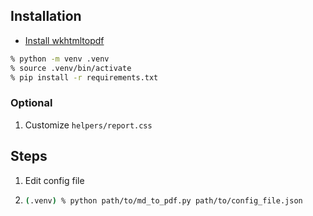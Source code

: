 ## Installation

- [Install wkhtmltopdf](https://wkhtmltopdf.org/)

```bash
% python -m venv .venv
% source .venv/bin/activate
% pip install -r requirements.txt
```

### Optional

1) Customize `helpers/report.css`

## Steps

1. Edit config file
2. ```bash
   (.venv) % python path/to/md_to_pdf.py path/to/config_file.json
   ```